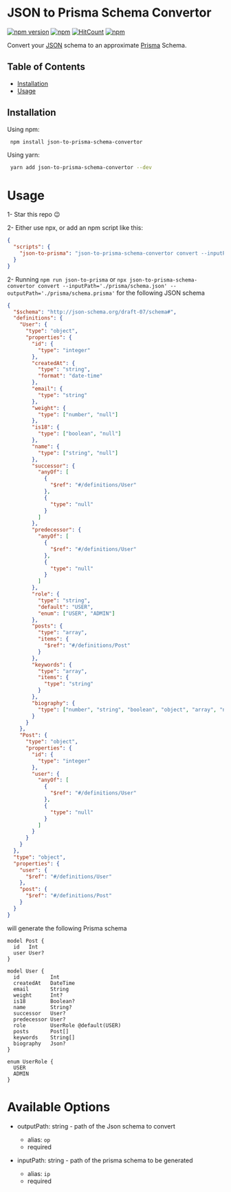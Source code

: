 # JSON to Prisma Schema Convertor

[![npm version](https://badge.fury.io/js/json-to-prisma-schema-convertor.svg)](https://badge.fury.io/js/json-to-prisma-schema-convertor)
[![npm](https://img.shields.io/npm/dt/json-to-prisma-schema-convertor.svg)](https://www.npmjs.com/package/json-to-prisma-schema-convertor)
[![HitCount](https://hits.dwyl.com/omar-dulaimi/json-to-prisma-schema-convertor.svg?style=flat)](http://hits.dwyl.com/omar-dulaimi/json-to-prisma-schema-convertor)
[![npm](https://img.shields.io/npm/l/json-to-prisma-schema-convertor.svg)](LICENSE)

Convert your [JSON](https://json-schema.org) schema to an approximate [Prisma](https://github.com/prisma/prisma) Schema.

## Table of Contents

- [Installation](#installing)
- [Usage](#usage)

## Installation

Using npm:

```bash
 npm install json-to-prisma-schema-convertor
```

Using yarn:

```bash
 yarn add json-to-prisma-schema-convertor --dev
```

# Usage

1- Star this repo 😉

2- Either use npx, or add an npm script like this:

```json
{
  "scripts": {
    "json-to-prisma": "json-to-prisma-schema-convertor convert --inputPath='./prisma/schema.json' --outputPath='./prisma/schema.prisma'"
  }
}
```

2- Running `npm run json-to-prisma` or `npx json-to-prisma-schema-convertor convert --inputPath='./prisma/schema.json' --outputPath='./prisma/schema.prisma'` for the following JSON schema

```json
{
  "$schema": "http://json-schema.org/draft-07/schema#",
  "definitions": {
    "User": {
      "type": "object",
      "properties": {
        "id": {
          "type": "integer"
        },
        "createdAt": {
          "type": "string",
          "format": "date-time"
        },
        "email": {
          "type": "string"
        },
        "weight": {
          "type": ["number", "null"]
        },
        "is18": {
          "type": ["boolean", "null"]
        },
        "name": {
          "type": ["string", "null"]
        },
        "successor": {
          "anyOf": [
            {
              "$ref": "#/definitions/User"
            },
            {
              "type": "null"
            }
          ]
        },
        "predecessor": {
          "anyOf": [
            {
              "$ref": "#/definitions/User"
            },
            {
              "type": "null"
            }
          ]
        },
        "role": {
          "type": "string",
          "default": "USER",
          "enum": ["USER", "ADMIN"]
        },
        "posts": {
          "type": "array",
          "items": {
            "$ref": "#/definitions/Post"
          }
        },
        "keywords": {
          "type": "array",
          "items": {
            "type": "string"
          }
        },
        "biography": {
          "type": ["number", "string", "boolean", "object", "array", "null"]
        }
      }
    },
    "Post": {
      "type": "object",
      "properties": {
        "id": {
          "type": "integer"
        },
        "user": {
          "anyOf": [
            {
              "$ref": "#/definitions/User"
            },
            {
              "type": "null"
            }
          ]
        }
      }
    }
  },
  "type": "object",
  "properties": {
    "user": {
      "$ref": "#/definitions/User"
    },
    "post": {
      "$ref": "#/definitions/Post"
    }
  }
}
```

will generate the following Prisma schema

```prisma
model Post {
  id   Int
  user User?
}

model User {
  id          Int
  createdAt   DateTime
  email       String
  weight      Int?
  is18        Boolean?
  name        String?
  successor   User?
  predecessor User?
  role        UserRole @default(USER)
  posts       Post[]
  keywords    String[]
  biography   Json?
}

enum UserRole {
  USER
  ADMIN
}
```

# Available Options

- outputPath: string - path of the Json schema to convert

  - alias: `op`
  - required

- inputPath: string - path of the prisma schema to be generated

  - alias: `ip`
  - required
